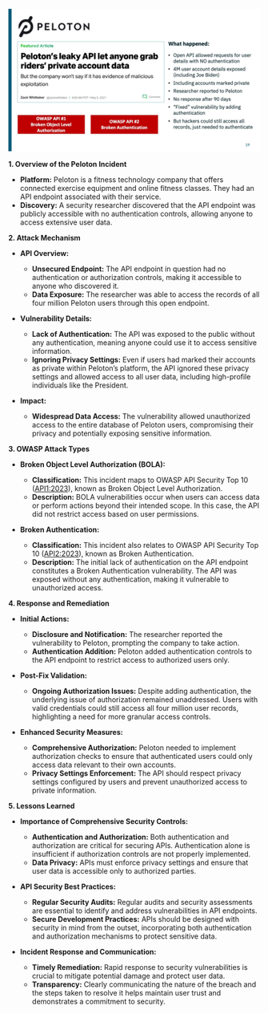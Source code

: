 ![](/API%20Security%20Fundamentals/images/5ee3da8-e0-76a3-2dc6-435471364fee_18.jpg)

**1. Overview of the Peloton Incident**

- **Platform:** Peloton is a fitness technology company that offers connected exercise equipment and online fitness classes. They had an API endpoint associated with their service.
- **Discovery:** A security researcher discovered that the API endpoint was publicly accessible with no authentication controls, allowing anyone to access extensive user data.

**2. Attack Mechanism**

- **API Overview:**
  - **Unsecured Endpoint:** The API endpoint in question had no authentication or authorization controls, making it accessible to anyone who discovered it.
  - **Data Exposure:** The researcher was able to access the records of all four million Peloton users through this open endpoint.

- **Vulnerability Details:**
  - **Lack of Authentication:** The API was exposed to the public without any authentication, meaning anyone could use it to access sensitive information.
  - **Ignoring Privacy Settings:** Even if users had marked their accounts as private within Peloton’s platform, the API ignored these privacy settings and allowed access to all user data, including high-profile individuals like the President.
  
- **Impact:**
  - **Widespread Data Access:** The vulnerability allowed unauthorized access to the entire database of Peloton users, compromising their privacy and potentially exposing sensitive information.

**3. OWASP Attack Types**

- **Broken Object Level Authorization (BOLA):**
  - **Classification:** This incident maps to OWASP API Security Top 10 ([API1:2023](https://owasp.org/API-Security/editions/2023/en/0xa1-broken-object-level-authorization/)), known as Broken Object Level Authorization.
  - **Description:** BOLA vulnerabilities occur when users can access data or perform actions beyond their intended scope. In this case, the API did not restrict access based on user permissions.

- **Broken Authentication:**
  - **Classification:** This incident also relates to OWASP API Security Top 10 ([API2:2023](https://owasp.org/API-Security/editions/2023/en/0xa2-broken-authentication/)), known as Broken Authentication.
  - **Description:** The initial lack of authentication on the API endpoint constitutes a Broken Authentication vulnerability. The API was exposed without any authentication, making it vulnerable to unauthorized access.

**4. Response and Remediation**

- **Initial Actions:**
  - **Disclosure and Notification:** The researcher reported the vulnerability to Peloton, prompting the company to take action.
  - **Authentication Addition:** Peloton added authentication controls to the API endpoint to restrict access to authorized users only.

- **Post-Fix Validation:**
  - **Ongoing Authorization Issues:** Despite adding authentication, the underlying issue of authorization remained unaddressed. Users with valid credentials could still access all four million user records, highlighting a need for more granular access controls.

- **Enhanced Security Measures:**
  - **Comprehensive Authorization:** Peloton needed to implement authorization checks to ensure that authenticated users could only access data relevant to their own accounts.
  - **Privacy Settings Enforcement:** The API should respect privacy settings configured by users and prevent unauthorized access to private information.

**5. Lessons Learned**

- **Importance of Comprehensive Security Controls:**
  - **Authentication and Authorization:** Both authentication and authorization are critical for securing APIs. Authentication alone is insufficient if authorization controls are not properly implemented.
  - **Data Privacy:** APIs must enforce privacy settings and ensure that user data is accessible only to authorized parties.

- **API Security Best Practices:**
  - **Regular Security Audits:** Regular audits and security assessments are essential to identify and address vulnerabilities in API endpoints.
  - **Secure Development Practices:** APIs should be designed with security in mind from the outset, incorporating both authentication and authorization mechanisms to protect sensitive data.

- **Incident Response and Communication:**
  - **Timely Remediation:** Rapid response to security vulnerabilities is crucial to mitigate potential damage and protect user data.
  - **Transparency:** Clearly communicating the nature of the breach and the steps taken to resolve it helps maintain user trust and demonstrates a commitment to security.